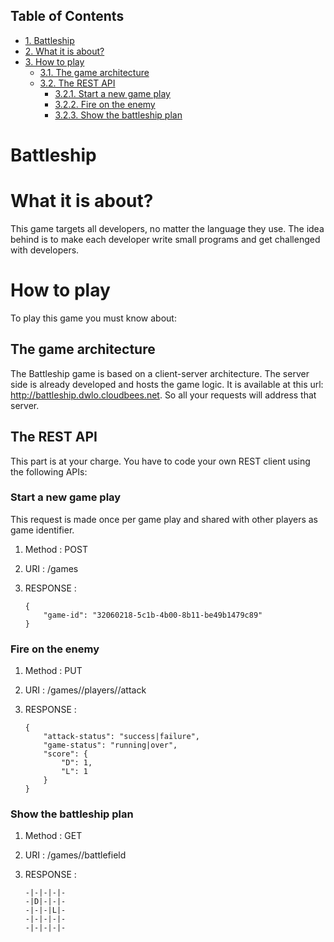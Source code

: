 <div id="table-of-contents">
<h2>Table of Contents</h2>
<div id="text-table-of-contents">
<ul>
<li><a href="#sec-1">1. Battleship</a></li>
<li><a href="#sec-2">2. What it is about?</a></li>
<li><a href="#sec-3">3. How to play</a>
<ul>
<li><a href="#sec-3-1">3.1. The game architecture</a></li>
<li><a href="#sec-3-2">3.2. The REST API</a>
<ul>
<li><a href="#sec-3-2-1">3.2.1. Start a new game play</a></li>
<li><a href="#sec-3-2-2">3.2.2. Fire on the enemy</a></li>
<li><a href="#sec-3-2-3">3.2.3. Show the battleship plan</a></li>
</ul>
</li>
</ul>
</li>
</ul>
</div>
</div>

# Battleship

# What it is about?

This game targets all developers, no  matter the language they use.
The idea behind is to make each developer write small programs and get challenged with developers.

# How to play

To play this game you must know about:

## The game architecture

The Battleship game is based on a client-server architecture.
The server side is already developed and hosts the game logic. It is available at this url:
<http://battleship.dwlo.cloudbees.net>. So all your requests will address that server.

## The REST API

This part is at your charge. You have to code your own REST client using the following APIs:

### Start a new game play

This request is made once per game play and shared with other players as game identifier.

1.  Method   : POST

2.  URI      : /games

3.  RESPONSE :

        {
            "game-id": "32060218-5c1b-4b00-8b11-be49b1479c89"
        }

### Fire on the enemy

1.  Method   : PUT

2.  URI      : /games/<game-id>/players/<player-id>/attack

3.  RESPONSE :

        {
            "attack-status": "success|failure",
            "game-status": "running|over",
            "score": {
                "D": 1,
                "L": 1
            }
        }

### Show the battleship plan

1.  Method   : GET

2.  URI      : /games/<game-id>/battlefield

3.  RESPONSE :

        -|-|-|-|-
        -|D|-|-|-
        -|-|-|L|-
        -|-|-|-|-
        -|-|-|-|-
